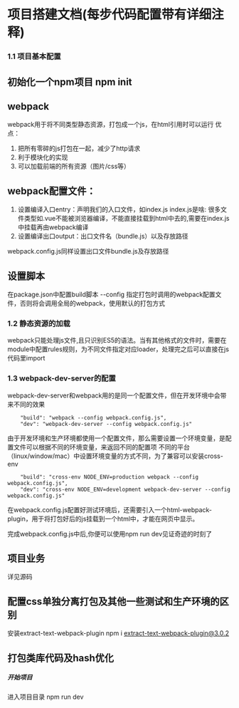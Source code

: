 
# 项目搭建文档(每步代码配置带有详细注释)

### 1.1 项目基本配置

## 初始化一个npm项目 npm init

## webpack
webpack用于将不同类型静态资源，打包成一个js，在html引用时可以运行
优点：
1. 把所有零碎的js打包在一起，减少了http请求
2. 利于模块化的实现
3. 可以加载前端的所有资源（图片/css等）

## webpack配置文件：
1. 设置编译入口entry：声明我们的入口文件，如index.js
index.js是啥:
很多文件类型如.vue不能被浏览器编译，不能直接挂载到html中去的,需要在index.js中挂载再由webpack编译
2. 设置编译出口output：出口文件名（bundle.js）以及存放路径

webpack.config.js同样设置出口文件bundle.js及存放路径

## 设置脚本
在package.json中配置build脚本
--config 指定打包时调用的webpack配置文件，否则将会调用全局的webpack，使用默认的打包方式

### 1.2 静态资源的加载
webpack只能处理js文件,且只识别ES5的语法。当有其他格式的文件时，需要在module中配置rules规则，为不同文件指定对应loader，处理完之后可以直接在js代码里import

### 1.3 webpack-dev-server的配置
webpack-dev-server和webpack用的是同一个配置文件，但在开发环境中会带来不同的效果
```
    "build": "webpack --config webpack.config.js",
    "dev": "webpack-dev-server --config webpack.config.js"
```
由于开发环境和生产环境都使用一个配置文件，那么需要设置一个环境变量，是配置文件可以根据不同的环境变量，来返回不同的配置项
不同的平台（linux/window/mac）中设置环境变量的方式不同，为了兼容可以安装cross-env
```
    "build": "cross-env NODE_ENV=production webpack --config webpack.config.js",
    "dev": "cross-env NODE_ENV=development webpack-dev-server --config webpack.config.js"
```
在webpack.config.js配置好测试环境后，还需要引入一个html-webpack-plugin，用于将打包好后的js挂载到一个html中，才能在网页中显示。

完成webpack.config.js中后,你便可以使用npm run dev见证奇迹的时刻了

## 项目业务
详见源码

## 配置css单独分离打包及其他一些测试和生产环境的区别
安装extract-text-webpack-plugin
npm i extract-text-webpack-plugin@3.0.2

## 打包类库代码及hash优化

##### 开始项目
进入项目目录
    npm run dev


